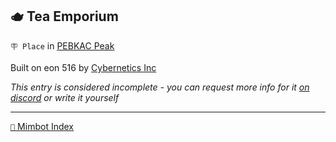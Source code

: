 ## 🫖 Tea Emporium

`🪧 Place` in [PEBKAC Peak](<https://zeithalt.github.io/r/pebkac_peak.html>)

Built on eon 516 by [Cybernetics Inc](<https://zeithalt.github.io/r/cybernetics_inc.html>)

_This entry is considered incomplete - you can request more info for it [on discord](<https://discord.com/channels/562910943848169472/1173922660489633802>) or write it yourself_

<!---
keywords:  ci, pebkac peak
aliases: 
-->
----------
[`📑` Mimbot Index](</index.md#02e0>)